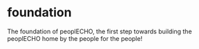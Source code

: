 foundation
==========

The foundation of peoplECHO, the first step towards building the peoplECHO home by the people for the people!